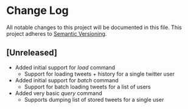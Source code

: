 # Change Log
All notable changes to this project will be documented in this file.
This project adheres to [Semantic Versioning](http://semver.org/).

## [Unreleased]
- Added initial support for _load_ command
  - Support for loading tweets + history for a single twitter user
- Added initial support for _batch_ command
  - Support for batch loading tweets for a list of users
- Added very basic _query_ command
  - Supports dumping list of stored tweets for a single user
